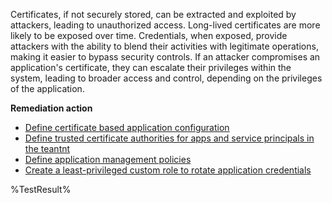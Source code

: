 Certificates, if not securely stored, can be extracted and exploited by attackers, leading to unauthorized access. Long-lived certificates are more likely to be exposed over time. Credentials, when exposed, provide attackers with the ability to blend their activities with legitimate operations, making it easier to bypass security controls. If an attacker compromises an application's certificate, they can escalate their privileges within the system, leading to broader access and control, depending on the privileges of the application.

**Remediation action**

- [Define certificate based application configuration](https://devblogs.microsoft.com/identity/app-management-policy/)
- [Define trusted certificate authorities for apps and service principals in the teantnt](https://learn.microsoft.com/graph/api/resources/certificatebasedapplicationconfiguration?wt.mc_id=zerotrustrecommendations_automation_content_cnl_csasci)
- [Define application management policies](https://learn.microsoft.com/graph/api/resources/applicationauthenticationmethodpolicy?wt.mc_id=zerotrustrecommendations_automation_content_cnl_csasci)
- [Create a least-privileged custom role to rotate application credentials](https://learn.microsoft.com/entra/identity/role-based-access-control/custom-create?wt.mc_id=zerotrustrecommendations_automation_content_cnl_csasci)
<!--- Results --->
%TestResult%

